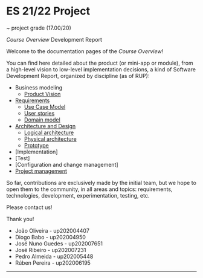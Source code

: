 # ES 21/22 Project
~ project grade (17.00/20)

_Course Overview_ Development Report

Welcome to the documentation pages of the _Course Overview_!

You can find here detailed about the product (or mini-app or module), from a high-level vision to low-level implementation decisions, a kind of Software Development Report, organized by discipline (as of RUP): 

* Business modeling 
  * [Product Vision](https://github.com/LEIC-ES-2021-22/2LEIC06T4/blob/main/docs/ProductVision.md)
* [Requirements](https://github.com/LEIC-ES-2021-22/2LEIC06T4/blob/main/docs/Requirements.md)
  * [Use Case Model](https://github.com/LEIC-ES-2021-22/2LEIC06T4/blob/main/docs/Requirements.md#Use-case-model)
  * [User stories](https://github.com/LEIC-ES-2021-22/2LEIC06T4/issues)
  * [Domain model](https://github.com/LEIC-ES-2021-22/2LEIC06T4/blob/main/docs/Requirements.md#Domain-Model)
* [Architecture and Design](https://github.com/LEIC-ES-2021-22/2LEIC06T4/blob/main/docs/ArchitectureAndDesign.md)
  * [Logical architecture](https://github.com/LEIC-ES-2021-22/2LEIC06T4/blob/main/docs/ArchitectureAndDesign.md#Logical-Architecture)
  * [Physical architecture](https://github.com/LEIC-ES-2021-22/2LEIC06T4/blob/main/docs/ArchitectureAndDesign.md#Physical-Architecture)
  * [Prototype](https://github.com/LEIC-ES-2021-22/2LEIC06T4/blob/main/docs/ArchitectureAndDesign.md#Vertical-prototype)
* [Implementation]
* [Test]
* [Configuration and change management]
* [Project management](https://github.com/LEIC-ES-2021-22/2LEIC06T4/blob/main/docs/ProjectManagement.md)

So far, contributions are exclusively made by the initial team, but we hope to open them to the community, in all areas and topics: requirements, technologies, development, experimentation, testing, etc.

Please contact us! 

Thank you!

* João Oliveira - up202004407
* Diogo Babo - up202004950
* José Nuno Guedes - up202007651
* José Ribeiro - up202007231
* Pedro Almeida - up202005448
* Rúben Pereira - up202006195

---

